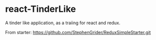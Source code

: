 
# react-TinderLike
A tinder like application, as a traiing for react and redux.

From starter: https://github.com/StephenGrider/ReduxSimpleStarter.git
